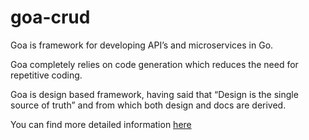 # goa-crud

Goa is framework for developing API’s and microservices in Go.

Goa completely relies on code generation which reduces the need for repetitive coding.

Goa is design based framework, having said that “Design is the single source of truth” and from which both design and docs are derived.

You can find more detailed information [here](https://goa.design/)

